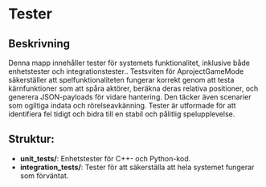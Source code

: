 # Tester

## Beskrivning
Denna mapp innehåller tester för systemets funktionalitet, inklusive både enhetstester och integrationstester..
Testsviten för AprojectGameMode säkerställer att spelfunktionaliteten fungerar korrekt genom att testa kärnfunktioner som att spåra aktörer, beräkna deras relativa positioner, och generera JSON-payloads för vidare hantering. Den täcker även scenarier som ogiltiga indata och rörelseavkänning. Tester är utformade för att identifiera fel tidigt och bidra till en stabil och pålitlig spelupplevelse.

## Struktur:
- **unit_tests/**: Enhetstester för C++- och Python-kod.
- **integration_tests/**: Tester för att säkerställa att hela systemet fungerar som förväntat.
